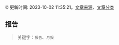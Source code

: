 :alarm_clock: 更新时间: 2023-10-02 11:35:21。[文章来源](/README.md)、[文章分类](/TAGS.md)

## 报告


> 关键字：`报告`、`月报`



